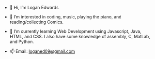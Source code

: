 - 👋 Hi, I’m Logan Edwards
- 👀 I’m interested in coding, music, playing the piano, and reading/collecting Comics.
- 🌱 I’m currently learning Web Development using Javascript, Java, HTML, and CSS. I also have some knowledge of assembly, C, MatLab, and Python.

- 📫 Email: loganed09@gmail.com

